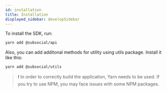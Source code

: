 ```yaml
---
id: installation
title: Installation
displayed_sidebar: developSidebar
---
```


To install the SDK, run:

```bash
yarn add @subsocial/api
```

Also, you can add additonal methods for utility using utils package. Install it like this:

```bash
yarn add @subsocial/utils
```

> :exclamation: In order to correctly build the application, Yarn needs to be used. If you try to use NPM, you may face issues with some NPM packages.
